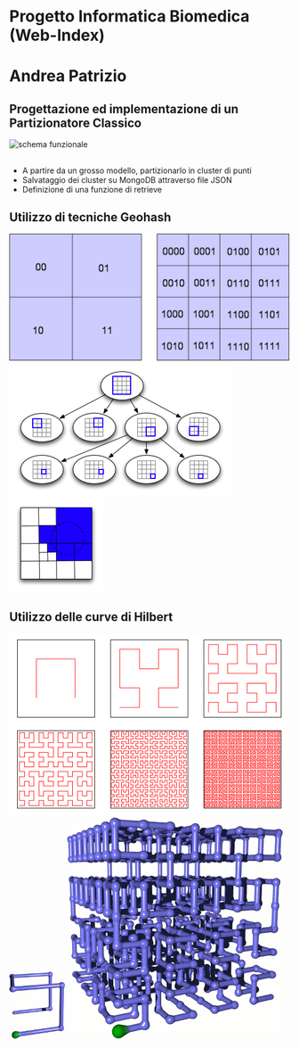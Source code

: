 # Progetto Informatica Biomedica (Web-Index)
# Andrea Patrizio

## Progettazione ed implementazione di un Partizionatore Classico 

![schema funzionale](SchemaWebIndex.png "schema funzionale")

##

* A partire da un grosso modello, partizionarlo in cluster di punti
* Salvataggio dei cluster su MongoDB attraverso file JSON
* Definizione di una funzione di retrieve

## Utilizzo di tecniche Geohash

![geohash](geohash.png "geohash")
![quadtree](quadtree.png "quadtree")
![geohash-query](geohash-query.png "geohash-query")

## Utilizzo delle curve di Hilbert

![hilbert_curve](hilbert_curve.png "hilbert_curve")
![hilbert3d-o1](hilbert3d-o1.png "hilbert3d-o1")
![hilbert3d-o2](hilbert3d-o2.png "hilbert3d-o2")